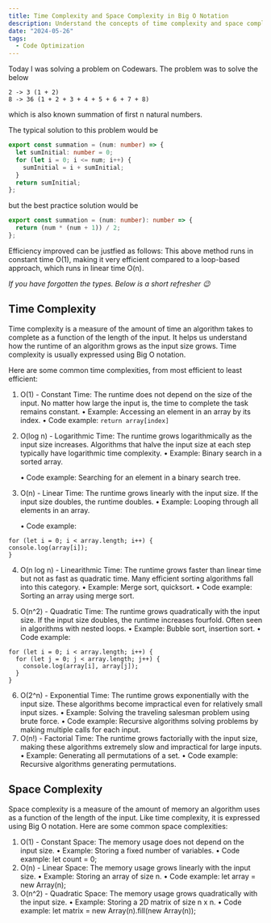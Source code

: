 ```yaml
---
title: Time Complexity and Space Complexity in Big O Notation
description: Understand the concepts of time complexity and space complexity, and how to analyze algorithms using Big O notation.
date: "2024-05-26"
tags:
  - Code Optimization
---
```


Today I was solving a problem on Codewars. The problem was to solve the below

```
2 -> 3 (1 + 2)
8 -> 36 (1 + 2 + 3 + 4 + 5 + 6 + 7 + 8)
```

which is also known summation of first n natural numbers.

The typical solution to this problem would be

```typescript
export const summation = (num: number) => {
  let sumInitial: number = 0;
  for (let i = 0; i <= num; i++) {
    sumInitial = i + sumInitial;
  }
  return sumInitial;
};
```

but the best practice solution would be

```typescript
export const summation = (num: number): number => {
  return (num * (num + 1)) / 2;
};
```

Efficiency improved can be justfied as follows: This above method runs in constant time O(1), making it very efficient compared to a loop-based approach, which runs in linear time O(n).

_If you have forgotten the types. Below is a short refresher 😉_

## Time Complexity

Time complexity is a measure of the amount of time an algorithm takes to complete as a function of the length of the input. It helps us understand how the runtime of an algorithm grows as the input size grows. Time complexity is usually expressed using Big O notation.

Here are some common time complexities, from most efficient to least efficient:

1. O(1) - Constant Time: The runtime does not depend on the size of the input. No matter how large the input is, the time to complete the task remains constant.
   • Example: Accessing an element in an array by its index.
   • Code example: `return array[index]`
2. O(log n) - Logarithmic Time: The runtime grows logarithmically as the input size increases. Algorithms that halve the input size at each step typically have logarithmic time complexity.
   • Example: Binary search in a sorted array.

   • Code example: Searching for an element in a binary search tree.

3. O(n) - Linear Time: The runtime grows linearly with the input size. If the input size doubles, the runtime doubles.
   • Example: Looping through all elements in an array.

   • Code example:

```
for (let i = 0; i < array.length; i++) {
console.log(array[i]);
}
```

4. O(n log n) - Linearithmic Time: The runtime grows faster than linear time but not as fast as quadratic time. Many efficient sorting algorithms fall into this category.
   • Example: Merge sort, quicksort.
   • Code example: Sorting an array using merge sort.

5. O(n^2) - Quadratic Time: The runtime grows quadratically with the input size. If the input size doubles, the runtime increases fourfold. Often seen in algorithms with nested loops.
   • Example: Bubble sort, insertion sort.
   • Code example:

```
for (let i = 0; i < array.length; i++) {
  for (let j = 0; j < array.length; j++) {
    console.log(array[i], array[j]);
  }
}
```

6. O(2^n) - Exponential Time: The runtime grows exponentially with the input size. These algorithms become impractical even for relatively small input sizes.
   • Example: Solving the traveling salesman problem using brute force.
   • Code example: Recursive algorithms solving problems by making multiple calls for each input.
7. O(n!) - Factorial Time: The runtime grows factorially with the input size, making these algorithms extremely slow and impractical for large inputs.
   • Example: Generating all permutations of a set.
   • Code example: Recursive algorithms generating permutations.

## Space Complexity

Space complexity is a measure of the amount of memory an algorithm uses as a function of the length of the input. Like time complexity, it is expressed using Big O notation. Here are some common space complexities:

1. O(1) - Constant Space: The memory usage does not depend on the input size.
   • Example: Storing a fixed number of variables.
   • Code example: let count = 0;
2. O(n) - Linear Space: The memory usage grows linearly with the input size.
   • Example: Storing an array of size n.
   • Code example: let array = new Array(n);
3. O(n^2) - Quadratic Space: The memory usage grows quadratically with the input size.
   • Example: Storing a 2D matrix of size n x n.
   • Code example: let matrix = new Array(n).fill(new Array(n));

